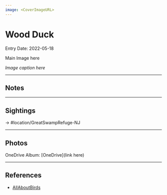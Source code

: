 ```yaml
---
image: <CoverImageURL>
---
```


# Wood Duck
Entry Date: 2022-05-18

Main Image here

*Image caption here*

---------------------------------------------------------------
## Notes

---------------------------------------------------------------
## Sightings

-> #location/GreatSwampRefuge-NJ 

---------------------------------------------------------------
## Photos
OneDrive Album: [OneDrive](link here)

---------------------------------------------------------------
## References
- [AllAboutBirds](https://www.allaboutbirds.org/guide/Wood_Duck/overview)